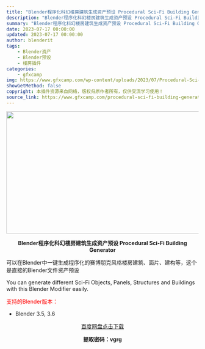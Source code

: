 ```yaml
---
title: "Blender程序化科幻楼房建筑生成资产预设 Procedural Sci-Fi Building Generator"
description: "Blender程序化科幻楼房建筑生成资产预设 Procedural Sci-Fi Building Generator 可以在Blender中一键生成程序化的赛博朋克风格楼房建筑、面片、建构等，这个是..."
summary: "Blender程序化科幻楼房建筑生成资产预设 Procedural Sci-Fi Building Generator 可以在Blender中一键生成程序化的赛博朋克风格楼房建筑、面片、建构等，这个是..."
date: 2023-07-17 00:00:00
updated: 2023-07-17 00:00:00
author: blenderit
tags: 
    - Blender资产
    - Blender预设
    - 楼房插件
categories:
    - gfxcamp
img: https://www.gfxcamp.com/wp-content/uploads/2023/07/Procedural-Sci-Fi-Building-Generator.jpg
showGetMethod: false
copyright: 本插件资源来自网络，版权归原作者所有，仅供交流学习使用！
source_link: https://www.gfxcamp.com/procedural-sci-fi-building-generator/
---
```

<div><p><img decoding="async" class="aligncenter size-full wp-image-113628" src="https://www.gfxcamp.com/wp-content/uploads/2023/07/Procedural-Sci-Fi-Building-Generator.jpg" data-src="https://www.gfxcamp.com/wp-content/uploads/2023/07/Procedural-Sci-Fi-Building-Generator.jpg" alt="" width="640" height="320" data-srcset="https://www.gfxcamp.com/wp-content/uploads/2023/07/Procedural-Sci-Fi-Building-Generator.jpg 640w, https://www.gfxcamp.com/wp-content/uploads/2023/07/Procedural-Sci-Fi-Building-Generator-150x75.jpg 150w" data-sizes="(max-width: 640px) 100vw, 640px"></p><p style="text-align: center;"><strong>Blender程序化科幻楼房建筑生成资产预设 Procedural Sci-Fi Building Generator</strong></p><p>可以在Blender中一键生成程序化的赛博朋克风格楼房建筑、面片、建构等，这个是直接的Blender文件资产预设</p><p>You can generate different Sci-Fi Objects, Panels, Structures and Buildings with this Blender Modifier easily.</p><p style="text-align: left;"><span style="color: #ff0000;">支持的Blender版本：</span></p><ul>
<li style="text-align: left;">Blender 3.5, 3.6</li>
</ul><p style="text-align: center;"><a class="maxbutton-3 maxbutton maxbutton-baidu" target="_blank" rel="noopener" href="https://pan.baidu.com/s/1QwtptTXq8GnKGCw84g3xug?pwd=vgrg"><span class="mb-text">百度网盘点击下载</span></a></p><p style="text-align: center;"><strong>提取密码：vgrg</strong></p></div>